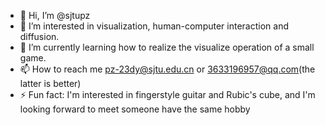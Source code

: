 - 👋 Hi, I’m @sjtupz
- 👀 I’m interested in visualization, human-computer interaction and diffusion.
- 🌱 I’m currently learning how to realize the visualize operation of a small game.
- 📫 How to reach me pz-23dy@sjtu.edu.cn or 3633196957@qq.com(the latter is better)
- ⚡ Fun fact: I'm interested in fingerstyle guitar and Rubic's cube, and I'm looking forward to meet someone have the same hobby

<!---
sjtupz/sjtupz is a ✨ special ✨ repository because its `README.md` (this file) appears on your GitHub profile.
You can click the Preview link to take a look at your changes.
--->
